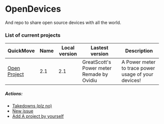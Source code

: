 # OpenDevices
And repo to share open source devices with all the world.

### List of current projects ###

|QuickMove|Name|Local version|Lastest version|Description|
|--|--|--|--|--|
|[Open Project](./GreatScott's%20Power%20meter%20Remade%20by%20Ovidiu)|2.1|2.1|GreatScott's Power meter Remade by Ovidiu|A Power meter to trace power usage of your devices!|

##### Actions: #####
- [Takedowns (plz no)](https://github.com/alejandro-alzate/OpenDevices/compare)
- [New issue](https://github.com/alejandro-alzate/OpenDevices/issues/new)
- [Add A project by yourself](https://github.com/alejandro-alzate/OpenDevices/compare)
